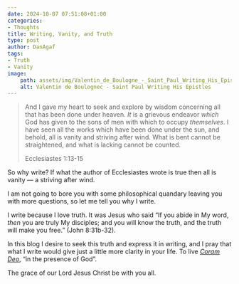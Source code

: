 ```yaml
---
date: 2024-10-07 07:51:08+01:00
categories:
- Thoughts
title: Writing, Vanity, and Truth
type: post
author: DanAgaf
tags:
- Truth
- Vanity
image:
    path: assets/img/Valentin_de_Boulogne_-_Saint_Paul_Writing_His_Epistles.jpg
    alt: Valentin de Boulognec - Saint Paul Writing His Epistles
---
```



> And I gave my heart to seek and explore by wisdom concerning all that has been done under heaven. *It* is a grievous endeavor *which* God has given to the sons of men with which to occupy *themselves*. I have seen all the works which have been done under the sun, and behold, all is vanity and striving after wind. What is bent cannot be straightened, and what is lacking cannot be counted.
>
> Ecclesiastes 1:13-15

So why write? If what the author of Ecclesiastes wrote is true then all is vanity — a striving after wind. 

I am not going to bore you with some philosophical quandary leaving you with more questions, so let me tell you why I write.

I write because I love truth. It was Jesus who said “If you abide in My word, *then* you are truly My disciples; and you will know the truth, and the truth will make you free.” (John 8:31b-32).

In this blog I desire to seek this truth and express it in writing, and I pray that what I write would give just a little more clarity in your life. To live *[Coram Deo](https://www.ligonier.org/learn/devotionals/living-coram-deo)*, “in the presence of God”.


The grace of our Lord Jesus Christ be with you all.
